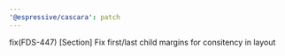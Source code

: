 ```yaml
---
'@espressive/cascara': patch
---
```


fix(FDS-447) [Section] Fix first/last child margins for consitency in layout
